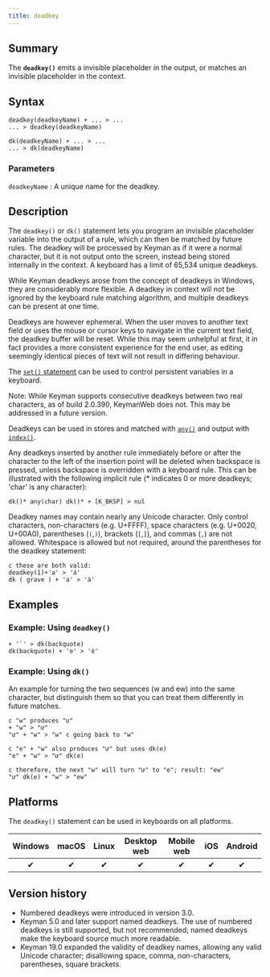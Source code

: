 ```yaml
---
title: deadkey
---
```


## Summary

The **`deadkey()`** emits a invisible placeholder in the output, or
matches an invisible placeholder in the context.

## Syntax

``` keyman
deadkey(deadkeyName) + ... > ...
... > deadkey(deadkeyName)

dk(deadkeyName) + ... > ...
... > dk(deadkeyName)
```

### Parameters

`deadkeyName`
:   A unique name for the deadkey.

## Description

The `deadkey()` or `dk()` statement lets you program an invisible
placeholder variable into the output of a rule, which can then be
matched by future rules. The deadkey will be processed by Keyman as if
it were a normal character, but it is not output onto the screen,
instead being stored internally in the context. A keyboard has a limit
of 65,534 unique deadkeys.

While Keyman deadkeys arose from the concept of deadkeys in Windows,
they are considerably more flexible. A deadkey in context will not be
ignored by the keyboard rule matching algorithm, and multiple deadkeys
can be present at one time.

Deadkeys are however ephemeral. When the user moves to another text
field or uses the mouse or cursor keys to navigate in the current text
field, the deadkey buffer will be reset. While this may seem unhelpful
at first, it in fact provides a more consistent experience for the end
user, as editing seemingly identical pieces of text will not result in
differing behaviour.

The [`set()` statement](set) can be used to control persistent variables
in a keyboard.

Note: While Keyman supports consecutive deadkeys between two real
characters, as of build 2.0.390, KeymanWeb does not. This may be
addressed in a future version.

Deadkeys can be used in stores and matched with [`any()`](any) and
output with [`index()`](index).

Any deadkeys inserted by another rule immediately before or after the
character to the left of the insertion point will be deleted when
backspace is pressed, unless backspace is overridden with a keyboard
rule. This can be illustrated with the following implicit rule (\*
indicates 0 or more deadkeys; 'char' is any character):

```
dk()* any(char) dk()* + [K_BKSP] > nul
```

Deadkey names may contain nearly any Unicode character. Only control characters,
non-characters (e.g. U+FFFF), space characters (e.g. U+0020, U+00A0),
parentheses (`(`,`)`), brackets (`[`,`]`), and commas (`,`) are not allowed.
Whitespace is allowed but not required, around the parentheses for the deadkey
statement:

```
c these are both valid:
deadkey(1)+'a' > 'á'
dk ( grave ) + 'a' > 'à'
```

## Examples

### Example: Using `deadkey()`

```
+ '`' > dk(backquote)
dk(backquote) + 'e' > 'è'
```

### Example: Using `dk()`
An example for turning the two sequences (w and ew) into the same character, but distinguish them so that you can treat them differently in future matches.
```
c "w" produces "ư"
+ "w" > "ư"
"ư" + "w" > "w" c going back to "w"

c "e" + "w" also produces "ư" but uses dk(e)
"e" + "w" > "ư" dk(e)

c therefore, the next "w" will turn "ư" to "e"; result: "ew"
"ư" dk(e) + "w" > "ew"
```

## Platforms

The `deadkey()` statement can be used in keyboards on all platforms.

| Windows | macOS | Linux | Desktop web | Mobile web | iOS | Android |
|:-------:|:-----:|:-----:|:-----------:|:----------:|:---:|:-------:|
| ✔       | ✔     | ✔     | ✔           | ✔          | ✔   | ✔       |

## Version history

* Numbered deadkeys were introduced in version 3.0.
* Keyman 5.0 and later support named deadkeys. The use of numbered deadkeys is
  still supported, but not recommended; named deadkeys make the keyboard source
  much more readable.
* Keyman 19.0 expanded the validity of deadkey names, allowing any valid Unicode
  character; disallowing space, comma, non-characters, parentheses, square
  brackets.
